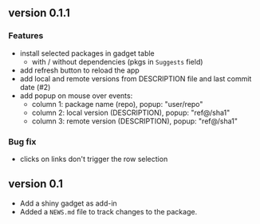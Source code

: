 ## version 0.1.1

### Features

* install selected packages in gadget table
    * with / without dependencies (pkgs in `Suggests` field)
* add refresh button to reload the app
* add local and remote versions from DESCRIPTION file and last commit date (#2)
* add popup on mouse over events:
    + column 1: package name (repo), popup: "user/repo"
    + column 2: local version (DESCRIPTION), popup: "ref@/sha1"
    + column 3: remote version (DESCRIPTION), popup: "ref@/sha1"
    

### Bug fix

* clicks on links don't trigger the row selection

## version 0.1

* Add a shiny gadget as add-in
* Added a `NEWS.md` file to track changes to the package.
